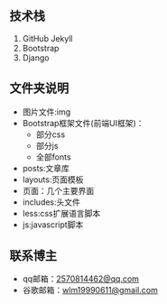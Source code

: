 ## 技术栈
1. GitHub Jekyll
2. Bootstrap
3. Django
## 文件夹说明
* 图片文件:img
* Bootstrap框架文件(前端UI框架)：
   * 部分css
   * 部分js
   * 全部fonts 
* posts:文章库
* layouts:页面模板
* 页面：几个主要界面
* includes:头文件
* less:css扩展语言脚本
* js:javascript脚本

## 联系博主
* qq邮箱：2570814462@qq.com
* 谷歌邮箱：wlm19990611@gmail.com



